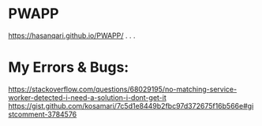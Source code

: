 # PWAPP

https://hasanqari.github.io/PWAPP/
.
.
.
# My Errors & Bugs:
https://stackoverflow.com/questions/68029195/no-matching-service-worker-detected-i-need-a-solution-i-dont-get-it
https://gist.github.com/kosamari/7c5d1e8449b2fbc97d372675f16b566e#gistcomment-3784576
